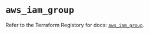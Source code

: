 # `aws_iam_group`

Refer to the Terraform Registory for docs: [`aws_iam_group`](https://registry.terraform.io/providers/hashicorp/aws/5.13.0/docs/resources/iam_group).
